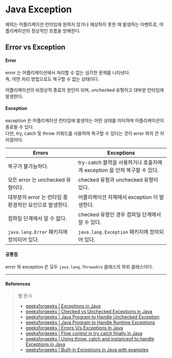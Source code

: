 # Java Exception

예외는 어플리케이션 런타임에 원하지 않거나 예상하지 못한 채 발생하는 이벤트로, 어플리케이션의 정상적인 흐름을 방해한다.  

## Error vs Exception

#### Error

error 는 어플리케이션에서 처리할 수 없는 심각한 문제를 나타낸다.  
즉, 어떤 처리 방법으로도 복구할 수 없는 상태이다.  

어플리케이션의 비정상적 종료의 원인이 되며, unchecked 유형이고 대부분 런타임에 발생한다.

#### Exception

exception 은 어플리케이션 런타임에 발생하는 어떤 상태를 의미하며 어플리케이션이 종료될 수 있다.  
다만, try, catch 및 throw 키워드를 사용하여 복구할 수 있다는 것이 error 와의 큰 차이점이다.  

|Errors|Exceptions|
|------|----------|
|복구가 불가능하다.|try-catch 블럭을 사용하거나 호출자에게 exception 을 던져 복구할 수 있다.|
|모든 error 는 unchecked 유형이다.|checked 유형과 unchecked 유형이 있다.|
|대부분의 error 는 런타임 중 환경적인 요인으로 발생한다.|어플리케이션 자체에서 exception 이 발생한다.|
|컴파일 단계에서 알 수 없다.|checked 유형인 경우 컴파일 단계에서 알 수 있다.|
|`java.lang.Error` 패키지에 정의되어 있다.|`java.lang.Exception` 패키지에 정의되어 있다.|

#### 공통점

error 와 exception 은 모두 `java.lang.Throwable` 클래스의 하위 클래스이다.

<hr>

#### References

> 웹 문서
> - [geeksforgeeks | Exceptions in Java](https://www.geeksforgeeks.org/exceptions-in-java)
> - [geeksforgeeks | Checked vs Unchecked Exceptions in Java](https://www.geeksforgeeks.org/checked-vs-unchecked-exceptions-in-java)
> - [geeksforgeeks | Java Program to Handle Unchecked Exception](https://www.geeksforgeeks.org/java-program-to-handle-unchecked-exception)
> - [geeksforgeeks | Java Program to Handle Runtime Exceptions](https://www.geeksforgeeks.org/java-program-to-handle-runtime-exceptions)
> - [geeksforgeeks | Errors V/s Exceptions In Java](https://www.geeksforgeeks.org/errors-v-s-exceptions-in-java/)
> - [geeksforgeeks | Flow control in try catch finally in Java](https://www.geeksforgeeks.org/flow-control-in-try-catch-finally-in-java/)
> - [geeksforgeeks | Using throw, catch and instanceof to handle Exceptions in Java](https://www.geeksforgeeks.org/using-throw-catch-and-instanceof-to-handle-exceptions-in-java)
> - [geeksforgeeks | Built-in Exceptions in Java with examples](https://www.geeksforgeeks.org/built-exceptions-java-examples/)
